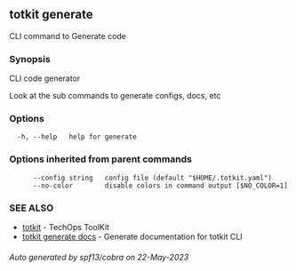 ## totkit generate

CLI command to Generate code

### Synopsis

CLI code generator

Look at the sub commands to generate configs, docs, etc


### Options

```
  -h, --help   help for generate
```

### Options inherited from parent commands

```
      --config string   config file (default "$HOME/.totkit.yaml")
      --no-color        disable colors in command output [$NO_COLOR=1]
```

### SEE ALSO

* [totkit](totkit.md)	 - TechOps ToolKit
* [totkit generate docs](totkit_generate_docs.md)	 - Generate documentation for totkit CLI

###### Auto generated by spf13/cobra on 22-May-2023
